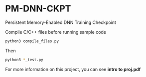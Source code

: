 # PM-DNN-CKPT
Persistent Memory-Enabled DNN Training Checkpoint

Compile C/C++ files before running sample code

```bash
python3 compile_files.py
```

Then

```bash
python3 *_test.py
```

For more information on this project, you can see **intro to proj.pdf**

